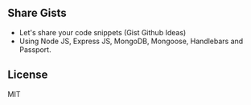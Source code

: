 ## Share Gists
 - Let's share your code snippets (Gist Github Ideas)
 - Using Node JS, Express JS, MongoDB, Mongoose, Handlebars and Passport.

## License

MIT
